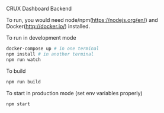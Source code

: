 CRUX Dashboard Backend

To run, you would need node/npm(https://nodejs.org/en/) and Docker(http://docker.io/) installed. 

To run in development mode

```bash
docker-compose up # in one terminal
npm install # in another terminal
npm run watch
```

To build
```bash
npm run build
```

To start in production mode (set env variables properly)
```bash
npm start
```